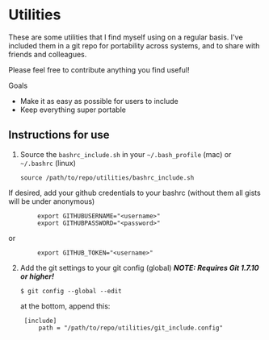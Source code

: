 Utilities
=========

These are some utilities that I find myself using on a regular basis. I've included them in a git repo for portability across systems, and to share with friends and colleagues.

Please feel free to contribute anything you find useful!

Goals
  - Make it as easy as possible for users to include
  - Keep everything super portable


Instructions for use
-----------
1. Source the `bashrc_include.sh` in your `~/.bash_profile` (mac) or `~/.bashrc` (linux)

    ```source /path/to/repo/utilities/bashrc_include.sh```

If desired, add your github credentials to your bashrc (without them all gists will be under anonymous)

            export GITHUBUSERNAME="<username>"
            export GITHUBPASSWORD="<password>"

or

            export GITHUB_TOKEN="<username>"

2. Add the git settings to your git config (global) ***NOTE: Requires Git 1.7.10 or higher!***

    ```$ git config --global --edit```

    at the bottom, append this:

        [include]
            path = "/path/to/repo/utilities/git_include.config"
